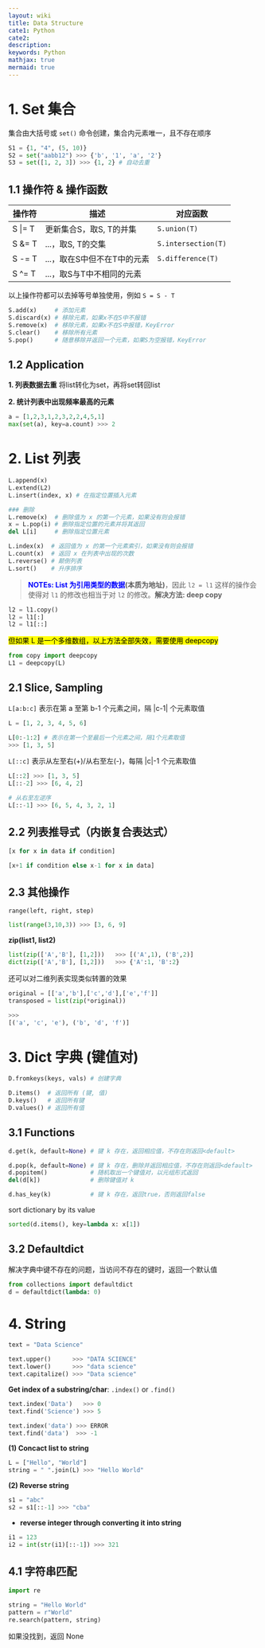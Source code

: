 ```yaml
---
layout: wiki
title: Data Structure
cate1: Python
cate2:
description: 
keywords: Python
mathjax: true
mermaid: true
---
```




# 1. Set 集合
集合由大括号或 `set()` 命令创建，集合内元素唯一，且不存在顺序
```py
S1 = {1, "4", (5, 10)}
S2 = set("aabb12") >>> {'b', '1', 'a', '2'}
S3 = set([1, 2, 3]) >>> {1, 2} # 自动去重
```

## 1.1 操作符 & 操作函数
|操作符| 描述| 对应函数
|-|-|-|
|S \|= T| 更新集合S，取S, T的并集| `S.union(T)`
|S &= T| ...，取S, T的交集| `S.intersection(T)`
|S -= T| ...，取在S中但不在T中的元素| `S.difference(T)`
|S ^= T| ...，取S与T中不相同的元素| 

以上操作符都可以去掉等号单独使用，例如 `S = S - T`
```py
S.add(x)     # 添加元素
S.discard(x) # 移除元素，如果x不在S中不报错
S.remove(x)  # 移除元素，如果x不在S中报错，KeyError
S.clear()    # 移除所有元素
S.pop()      # 随意移除并返回一个元素，如果S为空报错，KeyError
```

## 1.2 Application

**1. 列表数据去重**
将list转化为set，再将set转回list

**2. 统计列表中出现频率最高的元素**
```py
a = [1,2,3,1,2,3,2,2,4,5,1]
max(set(a), key=a.count) >>> 2
```






# 2. List 列表

```py
L.append(x)  
L.extend(L2)
L.insert(index, x) # 在指定位置插入元素

### 删除
L.remove(x)  # 删除值为 x 的第一个元素，如果没有则会报错
x = L.pop(i) # 删除指定位置的元素并将其返回
del L[i]     # 删除指定位置元素

L.index(x)  # 返回值为 x 的第一个元素索引，如果没有则会报错
L.count(x)  # 返回 x 在列表中出现的次数
L.reverse() # 颠倒列表
L.sort()    # 升序排序
```

> **<font color=blue>NOTEs: List 为引用类型的数据</font>(本质为地址)**，因此 `l2 = l1` 这样的操作会使得对 `l1` 的修改也相当于对 `l2` 的修改。**解决方法: deep copy**

```py
l2 = l1.copy()
l2 = l1[:]
l2 = l1[::]
```

<span style="background-color: yellow; color: black;">但如果 L 是一个多维数组，以上方法全部失效，需要使用 deepcopy</span>
```py
from copy import deepcopy
L1 = deepcopy(L)
```


## 2.1 Slice, Sampling
`L[a:b:c]` 表示在第 a 至第 b-1 个元素之间，隔 \|c-1\| 个元素取值
```py
L = [1, 2, 3, 4, 5, 6]

L[0:-1:2] # 表示在第一个至最后一个元素之间，隔1个元素取值
>>> [1, 3, 5]
```

`L[::c]` 表示从左至右(+)/从右至左(-)，每隔 \|c\|-1 个元素取值
```py
L[::2] >>> [1, 3, 5]
L[::-2] >>> [6, 4, 2]

# 从右至左逆序
L[::-1] >>> [6, 5, 4, 3, 2, 1]
```



## 2.2 列表推导式（内嵌复合表达式）

```py
[x for x in data if condition]

[x+1 if condition else x-1 for x in data]
```



## 2.3 其他操作

`range(left, right, step)`

```py
list(range(3,10,3)) >>> [3, 6, 9]
```

**zip(list1, list2)**
```py
list(zip(['A','B'], [1,2]))   >>> [('A',1), ('B',2)]
dict(zip(['A','B'], [1,2]))   >>> {'A':1, 'B':2}
```

还可以对二维列表实现类似转置的效果
```py
original = [['a','b'],['c','d'],['e','f']]
transposed = list(zip(*original))

>>>
[('a', 'c', 'e'), ('b', 'd', 'f')]
```






# 3. Dict 字典 (键值对)

```py
D.fromkeys(keys, vals) # 创建字典

D.items()  # 返回所有 (键, 值)
D.keys()   # 返回所有键
D.values() # 返回所有值
```

## 3.1 Functions

```py
d.get(k, default=None) # 键 k 存在，返回相应值，不存在则返回<default>

d.pop(k, default=None) # 键 k 存在，删除并返回相应值，不存在则返回<default>
d.popitem()            # 随机取出一个键值对，以元组形式返回
del(d[k])              # 删除键值对 k

d.has_key(k)           # 键 k 存在，返回true，否则返回false
```

sort dictionary by its value

```py
sorted(d.items(), key=lambda x: x[1])
```

## 3.2 Defaultdict

解决字典中键不存在的问题，当访问不存在的键时，返回一个默认值

```py
from collections import defaultdict
d = defaultdict(lambda: 0)
```



# 4. String

```py
text = "Data Science"

text.upper()      >>> "DATA SCIENCE"
text.lower()      >>> "data science"
text.capitalize() >>> "Data science"
```

**Get index of a substring/char**: `.index()` or `.find()`

```py
text.index('Data')   >>> 0
text.find('Science') >>> 5

text.index('data') >>> ERROR
text.find('data')  >>> -1
```

**(1) Concact list to string**

```py
L = ["Hello", "World"]
string = " ".join(L) >>> "Hello World"
```

**(2) Reverse string**

```py
s1 = "abc"
s2 = s1[::-1] >>> "cba"
```
- **reverse integer through converting it into string**
 
```py
i1 = 123
i2 = int(str(i1)[::-1]) >>> 321
```

## 4.1 字符串匹配

```py
import re
 
string = "Hello World"
pattern = r"World"
re.search(pattern, string)
```

如果没找到，返回 None



